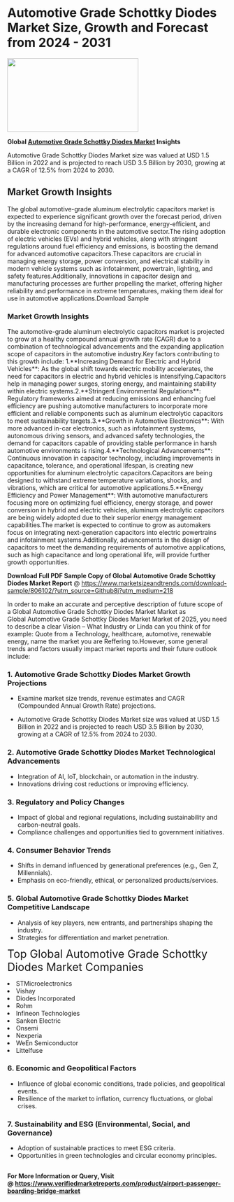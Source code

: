 <H1>Automotive Grade Schottky Diodes Market Size, Growth and Forecast from 2024 - 2031</H1><img class="aligncenter size-medium wp-image-584254" src="https://thirdeyenews.in/wp-content/uploads/2024/09/Global-Market-Research-300x168.jpeg" alt="" width="300" height="168" /><p><strong>Global&nbsp;<a href="https://www.marketsizeandtrends.com/download-sample/806102/?utm_source=Github8j?utm_medium=218">Automotive Grade Schottky Diodes Market</a> Insights</strong></p><p>Automotive Grade Schottky Diodes Market size was valued at USD 1.5 Billion in 2022 and is projected to reach USD 3.5 Billion by 2030, growing at a CAGR of 12.5% from 2024 to 2030.</p><p><h2>Market Growth Insights</h2> The global automotive-grade aluminum electrolytic capacitors market is expected to experience significant growth over the forecast period, driven by the increasing demand for high-performance, energy-efficient, and durable electronic components in the automotive sector.The rising adoption of electric vehicles (EVs) and hybrid vehicles, along with stringent regulations around fuel efficiency and emissions, is boosting the demand for advanced automotive capacitors.These capacitors are crucial in managing energy storage, power conversion, and electrical stability in modern vehicle systems such as infotainment, powertrain, lighting, and safety features.Additionally, innovations in capacitor design and manufacturing processes are further propelling the market, offering higher reliability and performance in extreme temperatures, making them ideal for use in automotive applications.Download Sample <h3>Market Growth Insights</h3> The automotive-grade aluminum electrolytic capacitors market is projected to grow at a healthy compound annual growth rate (CAGR) due to a combination of technological advancements and the expanding application scope of capacitors in the automotive industry.Key factors contributing to this growth include: 1.**Increasing Demand for Electric and Hybrid Vehicles**: As the global shift towards electric mobility accelerates, the need for capacitors in electric and hybrid vehicles is intensifying.Capacitors help in managing power surges, storing energy, and maintaining stability within electric systems.2.**Stringent Environmental Regulations**: Regulatory frameworks aimed at reducing emissions and enhancing fuel efficiency are pushing automotive manufacturers to incorporate more efficient and reliable components such as aluminum electrolytic capacitors to meet sustainability targets.3.**Growth in Automotive Electronics**: With more advanced in-car electronics, such as infotainment systems, autonomous driving sensors, and advanced safety technologies, the demand for capacitors capable of providing stable performance in harsh automotive environments is rising.4.**Technological Advancements**: Continuous innovation in capacitor technology, including improvements in capacitance, tolerance, and operational lifespan, is creating new opportunities for aluminum electrolytic capacitors.Capacitors are being designed to withstand extreme temperature variations, shocks, and vibrations, which are critical for automotive applications.5.**Energy Efficiency and Power Management**: With automotive manufacturers focusing more on optimizing fuel efficiency, energy storage, and power conversion in hybrid and electric vehicles, aluminum electrolytic capacitors are being widely adopted due to their superior energy management capabilities.The market is expected to continue to grow as automakers focus on integrating next-generation capacitors into electric powertrains and infotainment systems.Additionally, advancements in the design of capacitors to meet the demanding requirements of automotive applications, such as high capacitance and long operational life, will provide further growth opportunities.</p><p><span class=""><strong>Download Full PDF Sample Copy of Global Automotive Grade Schottky Diodes Market Report</strong> @ <a href="https://www.marketsizeandtrends.com/download-sample/806102/?utm_source=Github8j?utm_medium=218" target="_blank">https://www.marketsizeandtrends.com/download-sample/806102/?utm_source=Github8j?utm_medium=218</a></span></p><p>In order to make an accurate and perceptive description of future scope of a Global&nbsp;Automotive Grade Schottky Diodes Market Market as Global&nbsp;Automotive Grade Schottky Diodes Market Market of 2025, you need to describe a clear Vision &ndash; What Industry or Linda can you think of for example: Quote from a Technology, healthcare, automotive, renewable energy, name the market you are Reffering to.However, some general trends and factors usually impact market reports and their future outlook include:</p><h3>1.&nbsp;<strong>Automotive Grade Schottky Diodes Market Growth Projections</strong></h3><ul><li>Examine market size trends, revenue estimates and CAGR (Compounded Annual Growth Rate) projections.</li><li><p>Automotive Grade Schottky Diodes Market size was valued at USD 1.5 Billion in 2022 and is projected to reach USD 3.5 Billion by 2030, growing at a CAGR of 12.5% from 2024 to 2030.</p></li></ul><h3>2.&nbsp;<strong>Automotive Grade Schottky Diodes Market Technological Advancements</strong></h3><ul><li>Integration of AI, IoT, blockchain, or automation in the industry.</li><li>Innovations driving cost reductions or improving efficiency.</li></ul><h3>3.&nbsp;<strong>Regulatory and Policy Changes</strong></h3><ul><li>Impact of global and regional regulations, including sustainability and carbon-neutral goals.</li><li>Compliance challenges and opportunities tied to government initiatives.</li></ul><h3>4.&nbsp;<strong>Consumer Behavior Trends</strong></h3><ul><li>Shifts in demand influenced by generational preferences (e.g., Gen Z, Millennials).</li><li>Emphasis on eco-friendly, ethical, or personalized products/services.</li></ul><h3>5.&nbsp;<strong>Global Automotive Grade Schottky Diodes Market Competitive Landscape</strong></h3><ul><li>Analysis of key players, new entrants, and partnerships shaping the industry.</li><li>Strategies for differentiation and market penetration.</li></ul><p data-pm-slice="1 1 []"><span style="color: inherit; font-family: inherit; font-size: 25px;">Top Global Automotive Grade Schottky Diodes Market Companies</span></p><div class="" data-test-id=""><p><li>STMicroelectronics</li><li> Vishay</li><li> Diodes Incorporated</li><li> Rohm</li><li> Infineon Technologies</li><li> Sanken Electric</li><li> Onsemi</li><li> Nexperia</li><li> WeEn Semiconductor</li><li> Littelfuse</li></p></div><h3>6.&nbsp;<strong>Economic and Geopolitical Factors</strong></h3><ul><li>Influence of global economic conditions, trade policies, and geopolitical events.</li><li>Resilience of the market to inflation, currency fluctuations, or global crises.</li></ul><h3>7.&nbsp;<strong>Sustainability and ESG (Environmental, Social, and Governance)</strong></h3><ul><li>Adoption of sustainable practices to meet ESG criteria.</li><li>Opportunities in green technologies and circular economy principles.</li></ul><h2><strong style="font-size: 14px;">For More Information or Query, Visit @&nbsp;</strong><a style="background-color: #ffffff; font-size: 14px;" href="https://www.marketsizeandtrends.com/report/automotive-grade-schottky-diodes-market/" target="_blank">https://www.verifiedmarketreports.com/product/airport-passenger-boarding-bridge-market</a></h2>
